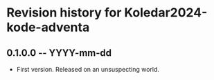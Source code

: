 # Revision history for Koledar2024-kode-adventa

## 0.1.0.0 -- YYYY-mm-dd

* First version. Released on an unsuspecting world.
